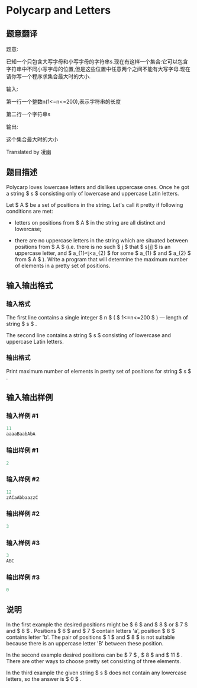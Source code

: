 # Polycarp and Letters

## 题意翻译

题意:

已知一个只包含大写字母和小写字母的字符串s.现在有这样一个集合:它可以包含字符串中不同小写字母的位置,但是这些位置中任意两个之间不能有大写字母.现在请你写一个程序求集合最大时的大小.

输入:

第一行一个整数n(1<=n<=200),表示字符串的长度

第二行一个字符串s

输出:

这个集合最大时的大小

Translated by 凌幽

## 题目描述

Polycarp loves lowercase letters and dislikes uppercase ones. Once he got a string $ s $ consisting only of lowercase and uppercase Latin letters.

Let $ A $ be a set of positions in the string. Let's call it pretty if following conditions are met:

- letters on positions from $ A $ in the string are all distinct and lowercase;

- there are no uppercase letters in the string which are situated between positions from $ A $ (i.e. there is no such $ j $ that $ s[j] $ is an uppercase letter, and $ a_{1}<j<a_{2} $ for some $ a_{1} $ and $ a_{2} $ from $ A $ ). Write a program that will determine the maximum number of elements in a pretty set of positions.

## 输入输出格式

### 输入格式

The first line contains a single integer $ n $ ( $ 1<=n<=200 $ ) — length of string $ s $ .

The second line contains a string $ s $ consisting of lowercase and uppercase Latin letters.

### 输出格式

Print maximum number of elements in pretty set of positions for string $ s $ .

## 输入输出样例

### 输入样例 #1

```cpp
11
aaaaBaabAbA

```
### 输出样例 #1

```cpp
2

```
### 输入样例 #2

```cpp
12
zACaAbbaazzC

```
### 输出样例 #2

```cpp
3

```
### 输入样例 #3

```cpp
3
ABC

```
### 输出样例 #3

```cpp
0

```
## 说明

In the first example the desired positions might be $ 6 $ and $ 8 $ or $ 7 $ and $ 8 $ . Positions $ 6 $ and $ 7 $ contain letters 'a', position $ 8 $ contains letter 'b'. The pair of positions $ 1 $ and $ 8 $ is not suitable because there is an uppercase letter 'B' between these position.

In the second example desired positions can be $ 7 $ , $ 8 $ and $ 11 $ . There are other ways to choose pretty set consisting of three elements.

In the third example the given string $ s $ does not contain any lowercase letters, so the answer is $ 0 $ .

